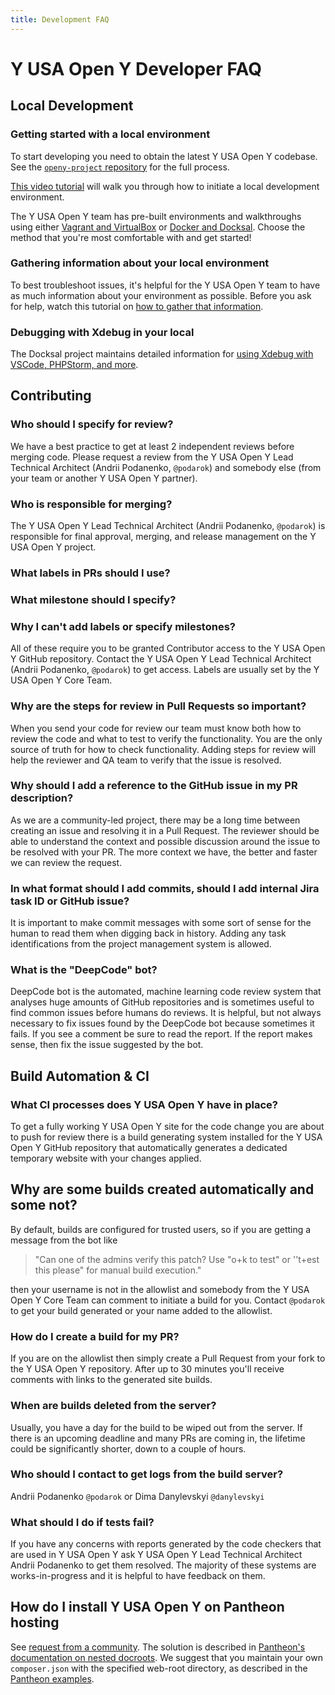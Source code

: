 ```yaml
---
title: Development FAQ
---
```


# Y USA Open Y Developer FAQ

## Local Development

### Getting started with a local environment

To start developing you need to obtain the latest Y USA Open Y codebase. See the [`openy-project` repository](https://github.com/YCloudYUSA/yusaopeny-project#latest-development-version-drupal-9-2x) for the full process.

[This video tutorial](https://www.youtube.com/watch?v=jRlinjpTl0c) will walk you through how to initiate a local development environment.

The Y USA Open Y team has pre-built environments and walkthroughs using either [Vagrant and VirtualBox](https://github.com/YCloudYUSA/yusaopeny-cibox-vm#drupal-vagrant-dev-box-for-openy-support) or [Docker and Docksal](https://github.com/YCloudYUSA/yusaopeny-docksal#get-started). Choose the method that you're most comfortable with and get started!

### Gathering information about your local environment

To best troubleshoot issues, it's helpful for the Y USA Open Y team to have as much information about your environment as possible. Before you ask for help, watch this tutorial on [how to gather that information](https://www.youtube.com/watch?v=01y617maeBE).

### Debugging with Xdebug in your local

The Docksal project maintains detailed information for [using Xdebug with VSCode, PHPStorm, and more](https://docs.docksal.io/tools/xdebug/).

## Contributing

### Who should I specify for review?

We have a best practice to get at least 2 independent reviews before merging code. Please request a review from the Y USA Open Y Lead Technical Architect (Andrii Podanenko, `@podarok`) and somebody else (from your team or another Y USA Open Y partner).

### Who is responsible for merging?

The Y USA Open Y Lead Technical Architect (Andrii Podanenko, `@podarok`) is responsible for final approval, merging, and release management on the Y USA Open Y project.

### What labels in PRs should I use?

### What milestone should I specify?

### Why I can't add labels or specify milestones?

All of these require you to be granted Contributor access to the Y USA Open Y GitHub repository. Contact the Y USA Open Y Lead Technical Architect (Andrii Podanenko, `@podarok`) to get access. Labels are usually set by the Y USA Open Y Core Team.

### Why are the steps for review in Pull Requests so important?

When you send your code for review our team must know both how to review the code and what to test to verify the functionality. You are the only source of truth for how to check functionality. Adding steps for review will help the reviewer and QA team to verify that the issue is resolved.

### Why should I add a reference to the GitHub issue in my PR description?

As we are a community-led project, there may be a long time between creating an issue and resolving it in a Pull Request. The reviewer should be able to understand the context and possible discussion around the issue to be resolved with your PR. The more context we have, the better and faster we can review the request.

### In what format should I add commits, should I add internal Jira task ID or GitHub issue?

It is important to make commit messages with some sort of sense for the human to read them when digging back in history. Adding any task identifications from the project management system is allowed.

### What is the "DeepCode" bot?

DeepCode bot is the automated, machine learning code review system that analyses huge amounts of GitHub repositories and is sometimes useful to find common issues before humans do reviews. It is helpful, but not always necessary to fix issues found by the DeepCode bot because sometimes it fails. If you see a comment be sure to read the report. If the report makes sense, then fix the issue suggested by the bot.

## Build Automation & CI

### What CI processes does Y USA Open Y have in place?

To get a fully working Y USA Open Y site for the code change you are about to push for review there is a build generating system installed for the Y USA Open Y GitHub repository that automatically generates a dedicated temporary website with your changes applied.

## Why are some builds created automatically and some not?

By default, builds are configured for trusted users, so if you are getting a message from the bot like

> "Can one of the admins verify this patch? Use "o+k to test" or ''t+est this please" for manual build execution."

then your username is not in the allowlist and somebody from the Y USA Open Y Core Team can comment to initiate a build for you. Contact `@podarok` to get your build generated or your name added to the allowlist.

### How do I create a build for my PR?

If you are on the allowlist then simply create a Pull Request from your fork to the Y USA Open Y repository. After up to 30 minutes you'll receive comments with links to the generated site builds.

### When are builds deleted from the server?

Usually, you have a day for the build to be wiped out from the server. If there is an upcoming deadline and many PRs are coming in, the lifetime could be significantly shorter, down to a couple of hours.

### Who should I contact to get logs from the build server?

Andrii Podanenko `@podarok` or Dima Danylevskyi `@danylevskyi`

### What should I do if tests fail?

If you have any concerns with reports generated by the code checkers that are used in Y USA Open Y ask Y USA Open Y Lead Technical Architect Andrii Podanenko to get them resolved. The majority of these systems are works-in-progress and it is helpful to have feedback on them.

## How do I install Y USA Open Y on Pantheon hosting

See [request from a community](https://github.com/YCloudYUSA/yusaopeny/issues/2004). The solution is described in [Pantheon's documentation on nested docroots](https://pantheon.io/docs/nested-docroot). We suggest that you maintain your own `composer.json` with the specified web-root directory, as described in the [Pantheon examples](https://github.com/pantheon-systems/example-drops-8-composer/blob/master/composer.json#L94).
